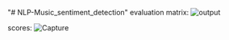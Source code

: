 "# NLP-Music_sentiment_detection" 
evaluation matrix:
![output](https://github.com/user-attachments/assets/1a5d9900-248e-4841-89a9-d5d6fbf7a220)

scores:
![Capture](https://github.com/user-attachments/assets/6aacf51b-d7f1-469f-88ab-af9121687669)
